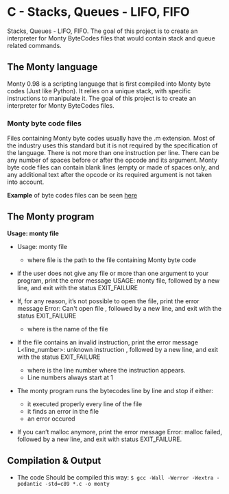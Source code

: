 #  C - Stacks, Queues - LIFO, FIFO
Stacks, Queues - LIFO, FIFO. The goal of this project is to create an interpreter for Monty ByteCodes files that would contain stack and queue related commands.

## The Monty language
Monty 0.98 is a scripting language that is first compiled into Monty byte codes (Just like Python). It relies on a unique stack, with specific instructions to manipulate it. The goal of this project is to create an interpreter for Monty ByteCodes files.

### Monty byte code files

Files containing Monty byte codes usually have the .m extension. Most of the industry uses this standard but it is not required by the specification of the language. There is not more than one instruction per line. There can be any number of spaces before or after the opcode and its argument. Monty byte code files can contain blank lines (empty or made of spaces only, and any additional text after the opcode or its required argument is not taken into account.

**Example** of byte codes files can be seen [here](https://github.com/Dev-manuels/monty/tree/master/bytecodes)

## The Monty program

**Usage: monty file**
- Usage: monty file
    - where file is the path to the file containing Monty byte code

- if the user does not give any file or more than one argument to your program, print the error message USAGE: monty file, followed by a new line, and exit with the status EXIT_FAILURE

- If, for any reason, it’s not possible to open the file, print the error message Error: Can't open file <file>, followed by a new line, and exit with the status EXIT_FAILURE
    - where <file> is the name of the file

- If the file contains an invalid instruction, print the error message L<line_number>: unknown instruction <opcode>, followed by a new line, and exit with the status EXIT_FAILURE
    - where is the line number where the instruction appears.
    - Line numbers always start at 1

- The monty program runs the bytecodes line by line and stop if either:
    - it executed properly every line of the file
    - it finds an error in the file
    - an error occured

- If you can’t malloc anymore, print the error message Error: malloc failed, followed by a new line, and exit with status EXIT_FAILURE.

## Compilation & Output
- The code Should be compiled this way:
    ```$ gcc -Wall -Werror -Wextra -pedantic -std=c89 *.c -o monty ```
